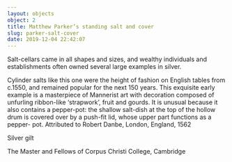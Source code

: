 ```yaml
---
layout: objects
object: 2
title: Matthew Parker’s standing salt and cover
slug: parker-salt-cover
date: 2019-12-04 22:42:07
---
```

Salt-cellars came in all shapes and sizes, and wealthy individuals and
establishments often owned several large examples in silver.

Cylinder salts like this one were the height of fashion on English tables from c.1550, and remained popular for the next 150 years.  This exquisite early example is a masterpiece of Mannerist art with decoration composed of unfurling ribbon-like ‘strapwork’, fruit and gourds. It is unusual because it also contains a pepper-pot: the shallow salt-dish at the top of the hollow drum is covered over by a push-fit lid, whose upper part functions as a pepper- pot.  Attributed to Robert Danbe, London, England, 1562

Silver gilt

The Master and Fellows of Corpus Christi College, Cambridge
